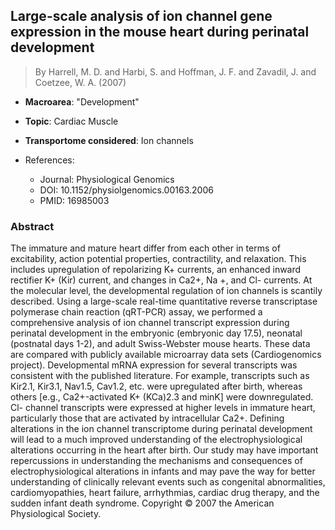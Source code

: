 ## Large-scale analysis of ion channel gene expression in the mouse heart during perinatal development

> By Harrell, M. D. and Harbi, S. and Hoffman, J. F. and Zavadil, J. and Coetzee, W. A. (2007)

- **Macroarea**: "Development"
- **Topic**: Cardiac Muscle
- **Transportome considered**: Ion channels

- References:
  - Journal: Physiological Genomics
  - DOI: 10.1152/physiolgenomics.00163.2006
  - PMID: 16985003

### Abstract

The immature and mature heart differ from each other in terms of excitability, action potential properties, contractility, and relaxation. This includes upregulation of repolarizing K+ currents, an enhanced inward rectifier K+ (Kir) current, and changes in Ca2+, Na +, and Cl- currents. At the molecular level, the developmental regulation of ion channels is scantily described. Using a large-scale real-time quantitative reverse transcriptase polymerase chain reaction (qRT-PCR) assay, we performed a comprehensive analysis of ion channel transcript expression during perinatal development in the embryonic (embryonic day 17.5), neonatal (postnatal days 1-2), and adult Swiss-Webster mouse hearts. These data are compared with publicly available microarray data sets (Cardiogenomics project). Developmental mRNA expression for several transcripts was consistent with the published literature. For example, transcripts such as Kir2.1, Kir3.1, Nav1.5, Cav1.2, etc. were upregulated after birth, whereas others [e.g., Ca2+-activated K+ (KCa)2.3 and minK] were downregulated. Cl- channel transcripts were expressed at higher levels in immature heart, particularly those that are activated by intracellular Ca2+. Defining alterations in the ion channel transcriptome during perinatal development will lead to a much improved understanding of the electrophysiological alterations occurring in the heart after birth. Our study may have important repercussions in understanding the mechanisms and consequences of electrophysiological alterations in infants and may pave the way for better understanding of clinically relevant events such as congenital abnormalities, cardiomyopathies, heart failure, arrhythmias, cardiac drug therapy, and the sudden infant death syndrome. Copyright © 2007 the American Physiological Society.
